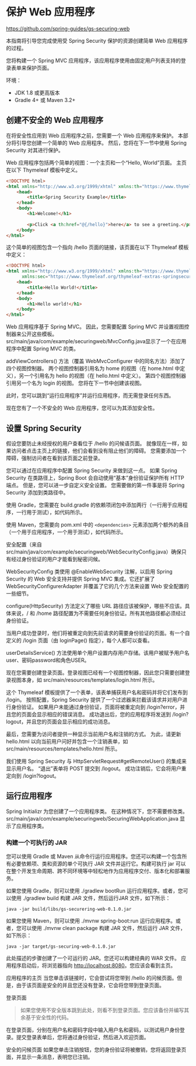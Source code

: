 # 保护 Web 应用程序

<https://github.com/spring-guides/gs-securing-web>

本指南将引导您完成使用受 Spring Security 保护的资源创建简单 Web 应用程序的过程。

您将构建一个 Spring MVC 应用程序，该应用程序使用由固定用户列表支持的登录表单来保护页面。

环境：

- JDK 1.8 或更高版本
- Gradle 4+ 或 Maven 3.2+

## 创建不安全的 Web 应用程序

在将安全性应用到 Web 应用程序之前，您需要一个 Web 应用程序来保护。 本部分将引导您创建一个简单的 Web 应用程序。 然后，您将在下一节中使用 Spring Security 对其进行保护。

Web 应用程序包括两个简单的视图：一个主页和一个“Hello, World”页面。 主页在以下 Thymeleaf 模板中定义。

```html
<!DOCTYPE html>
<html xmlns="http://www.w3.org/1999/xhtml" xmlns:th="https://www.thymeleaf.org" xmlns:sec="https://www.thymeleaf.org/thymeleaf-extras-springsecurity3">
    <head>
        <title>Spring Security Example</title>
    </head>
    <body>
        <h1>Welcome!</h1>
        
        <p>Click <a th:href="@{/hello}">here</a> to see a greeting.</p>
    </body>
</html>
```

这个简单的视图包含一个指向 /hello 页面的链接，该页面在以下 Thymeleaf 模板中定义：

```html
<!DOCTYPE html>
<html xmlns="http://www.w3.org/1999/xhtml" xmlns:th="https://www.thymeleaf.org"
      xmlns:sec="https://www.thymeleaf.org/thymeleaf-extras-springsecurity3">
    <head>
        <title>Hello World!</title>
    </head>
    <body>
        <h1>Hello world!</h1>
    </body>
</html>
```

Web 应用程序基于 Spring MVC。 因此，您需要配置 Spring MVC 并设置视图控制器来公开这些模板。 src/main/java/com/example/securingweb/MvcConfig.java显示了一个在应用程序中配置 Spring MVC 的类。

addViewControllers() 方法（覆盖 WebMvcConfigurer 中的同名方法）添加了四个视图控制器。 两个视图控制器引用名为 home 的视图（在 home.html 中定义），另一个引用名为 hello 的视图（在 hello.html 中定义）。 第四个视图控制器引用另一个名为 login 的视图。 您将在下一节中创建该视图。

此时，您可以跳到“运行应用程序”并运行应用程序，而无需登录任何东西。

现在您有了一个不安全的 Web 应用程序，您可以为其添加安全性。

## 设置 Spring Security

假设您要防止未经授权的用户查看位于 /hello 的问候语页面。 就像现在一样，如果访问者点击主页上的链接，他们会看到没有阻止他们的障碍。 您需要添加一个障碍，强制访问者在看到该页面之前登录。

您可以通过在应用程序中配置 Spring Security 来做到这一点。 如果 Spring Security 在类路径上，Spring Boot 会自动使用“基本”身份验证保护所有 HTTP 端点。 但是，您可以进一步自定义安全设置。 您需要做的第一件事是将 Spring Security 添加到类路径中。

使用 Gradle，您需要在 build.gradle 的依赖项闭包中添加两行（一行用于应用程序，一行用于测试），如代码所示。

使用 Maven，您需要向 pom.xml 中的 `<dependencies>` 元素添加两个额外的条目（一个用于应用程序，一个用于测试），如代码所示。

安全配置（来自 src/main/java/com/example/securingweb/WebSecurityConfig.java）确保只有经过身份验证的用户才能看到秘密问候。

WebSecurityConfig 类使用 @EnableWebSecurity 注解，以启用 Spring Security 的 Web 安全支持并提供 Spring MVC 集成。它还扩展了 WebSecurityConfigurerAdapter 并覆盖了它的几个方法来设置 Web 安全配置的一些细节。

configure(HttpSecurity) 方法定义了哪些 URL 路径应该被保护，哪些不应该。具体来说，/ 和 /home 路径配置为不需要任何身份验证。所有其他路径都必须经过身份验证。

当用户成功登录时，他们将被重定向到先前请求的需要身份验证的页面。有一个自定义的 /login 页面（由 loginPage() 指定），每个人都可以查看。

userDetailsS​​ervice() 方法使用单个用户设置内存用户存储。该用户被赋予用户名user、密码password和角色USER。

现在您需要创建登录页面。登录视图已经有一个视图控制器，因此您只需要创建登录视图本身，如 src/main/resources/templates/login.html 所示。

这个 Thymeleaf 模板提供了一个表单，该表单捕获用户名和密码并将它们发布到 /login。 按照配置，Spring Security 提供了一个过滤器来拦截该请求并对用户进行身份验证。 如果用户未能通过身份验证，页面将被重定向到 /login?error，并且您的页面会显示相应的错误消息。 成功退出后，您的应用程序将发送到 /login?logout，并且您的页面会显示相应的成功消息。

最后，您需要为访问者提供一种显示当前用户名和注销的方式。 为此，请更新 hello.html 以向当前用户问好并包含一个注销表单，如 src/main/resources/templates/hello.html 所示。

我们使用 Spring Security 与 HttpServletRequest#getRemoteUser() 的集成来显示用户名。 “退出”表单将 POST 提交到 /logout。 成功注销后，它会将用户重定向到 /login?logout。

## 运行应用程序

Spring Initializr 为您创建了一个应用程序类。 在这种情况下，您不需要修改类。 src/main/java/com/example/securingweb/SecuringWebApplication.java 显示了应用程序类。

### 构建一个可执行的 JAR

您可以使用 Gradle 或 Maven 从命令行运行应用程序。您还可以构建一个包含所有必要依赖项、类和资源的单个可执行 JAR 文件并运行它。构建可执行 jar 可以在整个开发生命周期、跨不同环境等中轻松地作为应用程序交付、版本化和部署服务。

如果您使用 Gradle，则可以使用 ./gradlew bootRun 运行应用程序。或者，您可以使用 ./gradlew build 构建 JAR 文件，然后运行 ​​JAR 文件，如下所示：

`java -jar build/libs/gs-securering-web-0.1.0.jar`

如果您使用 Maven，则可以使用 ./mvnw spring-boot:run 运行应用程序。或者，您可以使用 ./mvnw clean package 构建 JAR 文件，然后运行 ​​JAR 文件，如下所示：

`java -jar target/gs-securing-web-0.1.0.jar`

此处描述的步骤创建了一个可运行的 JAR。您还可以构建经典的 WAR 文件。
应用程序启动后，将浏览器指向 <http://localhost:8080>。您应该会看到主页。

应用程序的主页
当您单击该链接时，它会尝试将您带到 /hello 的问候页面。但是，由于该页面是安全的并且您还没有登录，它会将您带到登录页面。

登录页面
> 如果您使用不安全版本跳到此处，则看不到登录页面。您应该备份并编写其余基于安全性的代码。

在登录页面，分别在用户名和密码字段中输入用户名和密码，以测试用户身份登录。提交登录表单后，您将通过身份验证，然后进入欢迎页面。

安全的问候页面
如果您单击注销按钮，您的身份验证将被撤销，您将返回登录页面，并显示一条消息，表明您已注销。
